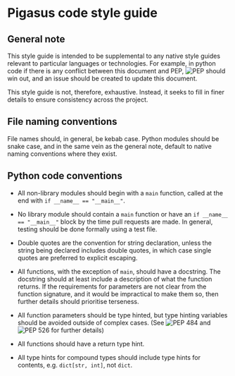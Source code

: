 # Pigasus code style guide

## General note 
This style guide is intended to be supplemental to any native style guides relevant to particular languages or technologies. For example, in python code if there is any conflict between this document and PEP, ![PEP](https://peps.python.org/pep-0008/) should win out, and an issue should be created to update this document.

This style guide is not, therefore, exhaustive. Instead, it seeks to fill in finer details to ensure consistency across the project.

## File naming conventions
File names should, in general, be kebab case. Python modules should be snake case, and in the same vein as the general note, default to native naming conventions where they exist.

## Python code conventions
- All non-library modules should begin with a `main` function, called at the end with `if __name__ == "__main__"`.

- No library module should contain a `main` function or have an `if __name__ == "__main__"` block by the time pull requests are made. In general, testing should be done formally using a test file.

- Double quotes are the convention for string declaration, unless the string being declared includes double quotes, in which case single quotes are preferred to explicit escaping.

- All functions, with the exception of `main`, should have a docstring. The docstring should at least include a description of what the function returns. If the requirements for parameters are not clear from the function signature, and it would be impractical to make them so, then further details should prioritise terseness.

- All function parameters should be type hinted, but type hinting variables should be avoided outside of complex cases. (See ![PEP 484](https://peps.python.org/pep-0484/) and ![PEP 526](https://peps.python.org/pep-0526/) for further details)

- All functions should have a return type hint.

- All type hints for compound types should include type hints for contents, e.g. `dict[str, int]`, not `dict`.
